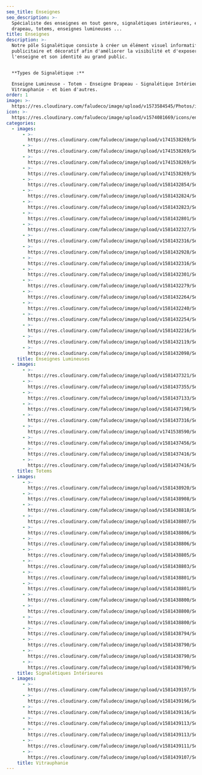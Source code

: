 ```yaml
---
seo_title: Enseignes
seo_description: >-
  Spécialiste des enseignes en tout genre, signalétiques intérieures, enseignes
  drapeau, totems, enseignes lumineuses ...
title: Enseignes
description: >-
  Notre pôle Signalétique consiste à créer un élément visuel informatif,
  publicitaire et décoratif afin d'améliorer la visibilité et d'exposer
  l'enseigne et son identité au grand public.


  **Types de Signalétique :**

  Enseigne Lumineuse - Totem - Enseigne Drapeau - Signalétique Intérieure -
  Vitrauphanie - et bien d'autres.
order: 1
image: >-
  https://res.cloudinary.com/faludeco/image/upload/v1573584545/Photos/img272_ckqca5.jpg
icon: >-
  https://res.cloudinary.com/faludeco/image/upload/v1574081669/icons/enseignes_edpei9.jpg
categories:
  - images:
      - >-
        https://res.cloudinary.com/faludeco/image/upload/v1741538269/Services/Enseignes/Enseignes%20Lumineuses/WhatsApp_Image_2025-03-09_at_17.34.44_xjd4fr.jpg
      - >-
        https://res.cloudinary.com/faludeco/image/upload/v1741538269/Services/Enseignes/Enseignes%20Lumineuses/WhatsApp_Image_2025-03-09_at_17.34.28_v5hi9d.jpg
      - >-
        https://res.cloudinary.com/faludeco/image/upload/v1741538269/Services/Enseignes/Enseignes%20Lumineuses/WhatsApp_Image_2025-03-09_at_17.34.43_fklpqc.jpg
      - >-
        https://res.cloudinary.com/faludeco/image/upload/v1741538269/Services/Enseignes/Enseignes%20Lumineuses/WhatsApp_Image_2025-03-09_at_17.34.43_1_dnxlfy.jpg
      - >-
        https://res.cloudinary.com/faludeco/image/upload/v1581432854/Services/Enseignes/Enseignes%20Lumineuses/WhatsApp_Image_2019-06-19_at_20.56.35_1_ynz51y_spwaao.jpg
      - >-
        https://res.cloudinary.com/faludeco/image/upload/v1581432824/Services/Enseignes/Enseignes%20Lumineuses/WhatsApp_Image_2020-02-05_at_11.03.38_4_sc11cy.jpg
      - >-
        https://res.cloudinary.com/faludeco/image/upload/v1581432823/Services/Enseignes/Enseignes%20Lumineuses/WhatsApp_Image_2020-02-04_at_11.43.18_2_jnnncy.jpg
      - >-
        https://res.cloudinary.com/faludeco/image/upload/v1581432801/Services/Enseignes/Enseignes%20Lumineuses/SAHAM_Assistance1_e5tldo.jpg
      - >-
        https://res.cloudinary.com/faludeco/image/upload/v1581432327/Services/Enseignes/Enseignes%20Lumineuses/MotorVillage_zfe06x.jpg
      - >-
        https://res.cloudinary.com/faludeco/image/upload/v1581432316/Services/Enseignes/Enseignes%20Lumineuses/img299_vf6ey2_vccdd4.jpg
      - >-
        https://res.cloudinary.com/faludeco/image/upload/v1581432928/Services/Enseignes/Enseignes%20Lumineuses/xDSCN0552_tdegw6.jpg
      - >-
        https://res.cloudinary.com/faludeco/image/upload/v1581432316/Services/Enseignes/Enseignes%20Lumineuses/img401_z8ljfm_c7uzc9.jpg
      - >-
        https://res.cloudinary.com/faludeco/image/upload/v1581432301/Services/Enseignes/Enseignes%20Lumineuses/img161_lkb0qb_kupe7m.jpg
      - >-
        https://res.cloudinary.com/faludeco/image/upload/v1581432279/Services/Enseignes/Enseignes%20Lumineuses/img104_njdaqk_sb8waj.jpg
      - >-
        https://res.cloudinary.com/faludeco/image/upload/v1581432264/Services/Enseignes/Enseignes%20Lumineuses/img90_zsbghz_ysi355.jpg
      - >-
        https://res.cloudinary.com/faludeco/image/upload/v1581432240/Services/Enseignes/Enseignes%20Lumineuses/img59_azfxcp_e38yve.jpg
      - >-
        https://res.cloudinary.com/faludeco/image/upload/v1581432254/Services/Enseignes/Enseignes%20Lumineuses/img74_am7tef_vlsa5y.jpg
      - >-
        https://res.cloudinary.com/faludeco/image/upload/v1581432216/Services/Enseignes/Enseignes%20Lumineuses/img42_ckuwdl_yen28e.jpg
      - >-
        https://res.cloudinary.com/faludeco/image/upload/v1581432119/Services/Enseignes/Enseignes%20Lumineuses/img28_plehrl_mtvcxa.jpg
      - >-
        https://res.cloudinary.com/faludeco/image/upload/v1581432098/Services/Enseignes/Enseignes%20Lumineuses/image02_rayome.jpg
    title: Enseignes Lumineuses
  - images:
      - >-
        https://res.cloudinary.com/faludeco/image/upload/v1581437321/Services/Enseignes/Totem/unnamed_jzftpj.jpg
      - >-
        https://res.cloudinary.com/faludeco/image/upload/v1581437355/Services/Enseignes/Totem/IMG_5770_gco1q1.jpg
      - >-
        https://res.cloudinary.com/faludeco/image/upload/v1581437133/Services/Enseignes/Totem/img147_itqjcl_nmjfry.jpg
      - >-
        https://res.cloudinary.com/faludeco/image/upload/v1581437198/Services/Enseignes/Totem/P1010222_lgq7tm.jpg
      - >-
        https://res.cloudinary.com/faludeco/image/upload/v1581437316/Services/Enseignes/Totem/Pasteur_Optique2_qlzmcm.jpg
      - >-
        https://res.cloudinary.com/faludeco/image/upload/v1741538590/Services/Enseignes/Totem/WhatsApp_Image_2025-03-09_at_17.39.02_1_akziac.jpg
      - >-
        https://res.cloudinary.com/faludeco/image/upload/v1581437456/Services/Enseignes/Totem/20190220_155320_etzxyx.jpg
      - >-
        https://res.cloudinary.com/faludeco/image/upload/v1581437416/Services/Enseignes/Totem/P1020308_wtsiv2.jpg
      - >-
        https://res.cloudinary.com/faludeco/image/upload/v1581437416/Services/Enseignes/Totem/P2110507_wy4dd0.jpg
    title: Totems
  - images:
      - >-
        https://res.cloudinary.com/faludeco/image/upload/v1581438920/Services/Enseignes/Signal%C3%A9tique%20Interieur/20190722_152101_a2ak5y.jpg
      - >-
        https://res.cloudinary.com/faludeco/image/upload/v1581438908/Services/Enseignes/Signal%C3%A9tique%20Interieur/20181009_170213_qashxu.jpg
      - >-
        https://res.cloudinary.com/faludeco/image/upload/v1581438818/Services/Enseignes/Signal%C3%A9tique%20Interieur/img328_nb0ddr_sdjjhf.jpg
      - >-
        https://res.cloudinary.com/faludeco/image/upload/v1581438807/Services/Enseignes/Signal%C3%A9tique%20Interieur/WhatsApp_Image_2020-02-06_at_09.23.06_17_phn2iy.jpg
      - >-
        https://res.cloudinary.com/faludeco/image/upload/v1581438806/Services/Enseignes/Signal%C3%A9tique%20Interieur/WhatsApp_Image_2020-02-06_at_09.23.06_12_pjxk2o.jpg
      - >-
        https://res.cloudinary.com/faludeco/image/upload/v1581438806/Services/Enseignes/Signal%C3%A9tique%20Interieur/WhatsApp_Image_2020-02-05_at_11.03.38_8_tbbxiw.jpg
      - >-
        https://res.cloudinary.com/faludeco/image/upload/v1581438805/Services/Enseignes/Signal%C3%A9tique%20Interieur/WhatsApp_Image_2020-02-06_at_09.23.06_7_x63ai3.jpg
      - >-
        https://res.cloudinary.com/faludeco/image/upload/v1581438803/Services/Enseignes/Signal%C3%A9tique%20Interieur/WhatsApp_Image_2020-02-05_at_14.39.05_wepijm.jpg
      - >-
        https://res.cloudinary.com/faludeco/image/upload/v1581438801/Services/Enseignes/Signal%C3%A9tique%20Interieur/WhatsApp_Image_2020-02-05_at_14.39.05_1_rrjkas.jpg
      - >-
        https://res.cloudinary.com/faludeco/image/upload/v1581438801/Services/Enseignes/Signal%C3%A9tique%20Interieur/WhatsApp_Image_2020-02-05_at_11.03.38_12_meka9w.jpg
      - >-
        https://res.cloudinary.com/faludeco/image/upload/v1581438800/Services/Enseignes/Signal%C3%A9tique%20Interieur/WhatsApp_Image_2020-02-05_at_11.03.38_5_bt11n3.jpg
      - >-
        https://res.cloudinary.com/faludeco/image/upload/v1581438800/Services/Enseignes/Signal%C3%A9tique%20Interieur/img329_pxqs3i_s90bux.jpg
      - >-
        https://res.cloudinary.com/faludeco/image/upload/v1581438800/Services/Enseignes/Signal%C3%A9tique%20Interieur/img356_hzaww1_iircmz.jpg
      - >-
        https://res.cloudinary.com/faludeco/image/upload/v1581438794/Services/Enseignes/Signal%C3%A9tique%20Interieur/img75_jdzly3_kzhknu.jpg
      - >-
        https://res.cloudinary.com/faludeco/image/upload/v1581438790/Services/Enseignes/Signal%C3%A9tique%20Interieur/img327_hrg0o3_kaec8b.jpg
      - >-
        https://res.cloudinary.com/faludeco/image/upload/v1581438790/Services/Enseignes/Signal%C3%A9tique%20Interieur/img314_vukkwo_nlpig3.jpg
      - >-
        https://res.cloudinary.com/faludeco/image/upload/v1581438790/Services/Enseignes/Signal%C3%A9tique%20Interieur/img313_nykr9n_edsuxu.jpg
    title: Signalétiques Intérieures
  - images:
      - >-
        https://res.cloudinary.com/faludeco/image/upload/v1581439197/Services/Enseignes/Vitrauphanie/P2110095_vjrzhh.jpg
      - >-
        https://res.cloudinary.com/faludeco/image/upload/v1581439196/Services/Enseignes/Vitrauphanie/P1020386_t44j0t.jpg
      - >-
        https://res.cloudinary.com/faludeco/image/upload/v1581439116/Services/Enseignes/Vitrauphanie/WhatsApp_Image_2020-02-06_at_09.23.06_4_vznmla.jpg
      - >-
        https://res.cloudinary.com/faludeco/image/upload/v1581439113/Services/Enseignes/Vitrauphanie/WhatsApp_Image_2020-02-06_at_09.23.06_3_mdwvke.jpg
      - >-
        https://res.cloudinary.com/faludeco/image/upload/v1581439113/Services/Enseignes/Vitrauphanie/WhatsApp_Image_2020-02-06_at_09.23.06_5_dkaeoe.jpg
      - >-
        https://res.cloudinary.com/faludeco/image/upload/v1581439111/Services/Enseignes/Vitrauphanie/WhatsApp_Image_2019-09-24_at_14.43.27_-_Copie_satehh.jpg
      - >-
        https://res.cloudinary.com/faludeco/image/upload/v1581439107/Services/Enseignes/Vitrauphanie/WhatsApp_Image_2019-09-24_at_14.43.26_-_Copie_ir8ia6.jpg
    title: Vitrauphanie
---
```



